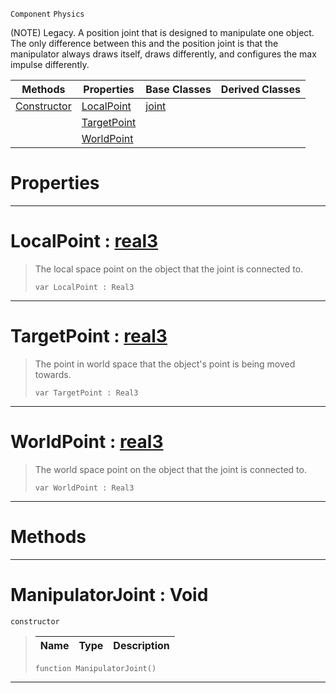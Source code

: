  `Component` `Physics`



(NOTE) Legacy. A position joint that is designed to manipulate one object. The only difference between this and the position joint is that the manipulator always draws itself, draws differently, and configures the max impulse differently.

|Methods|Properties|Base Classes|Derived Classes|
|---|---|---|---|
|[ Constructor](manipulatorjoint.md#manipulatorjoint-void)|[ LocalPoint](manipulatorjoint.md#localpoint-zilch-engine-d)|[joint](joint.md)| |
| |[ TargetPoint](manipulatorjoint.md#targetpoint-zilch-engine)| | |
| |[ WorldPoint](manipulatorjoint.md#worldpoint-zilch-engine-d)| | |


 #  Properties


---  
 #  LocalPoint : [real3](../nada_base_types/real3.md)

> The local space point on the object that the joint is connected to.
> ```TS:Nada
> var LocalPoint : Real3


---  
 #  TargetPoint : [real3](../nada_base_types/real3.md)

> The point in world space that the object's point is being moved towards.
> ```TS:Nada
> var TargetPoint : Real3


---  
 #  WorldPoint : [real3](../nada_base_types/real3.md)

> The world space point on the object that the joint is connected to.
> ```TS:Nada
> var WorldPoint : Real3


---  
 #  Methods


---  
 #  ManipulatorJoint : Void

 `constructor`

> 
> |Name|Type|Description|
> |---|---|---|
> ```TS:Nada
> function ManipulatorJoint()
> ``` 


---  
 

 